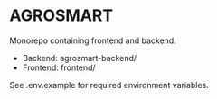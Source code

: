 # AGROSMART

Monorepo containing frontend and backend.

- Backend: agrosmart-backend/
- Frontend: frontend/

See .env.example for required environment variables.
